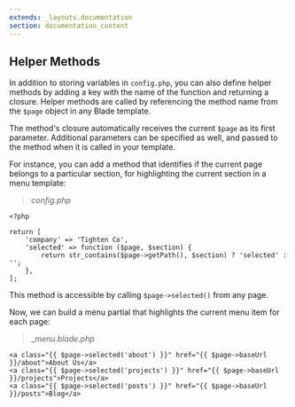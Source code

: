 ```yaml
---
extends: _layouts.documentation
section: documentation_content
---
```


## Helper Methods

In addition to storing variables in `config.php`, you can also define helper methods by adding a key with the name of the function and returning a closure. Helper methods are called by referencing the method name from the `$page` object in any Blade template.

The method's closure automatically receives the current `$page` as its first parameter. Additional parameters can be specified as well, and passed to the method when it is called in your template.

For instance, you can add a method that identifies if the current page belongs to a particular section, for highlighting the current section in a menu template:


> _config.php_

```
<?php

return [
    'company' => 'Tighten Co',
    'selected' => function ($page, $section) {
        return str_contains($page->getPath(), $section) ? 'selected' : '';
    },
];
```

This method is accessible by calling `$page->selected()` from any page.

Now, we can build a menu partial that highlights the current menu item for each page:

> __menu.blade.php_

```
<a class="{{ $page->selected('about') }}" href="{{ $page->baseUrl }}/about">About Us</a>
<a class="{{ $page->selected('projects') }}" href="{{ $page->baseUrl }}/projects">Projects</a>
<a class="{{ $page->selected('posts') }}" href="{{ $page->baseUrl }}/posts">Blog</a>
```

